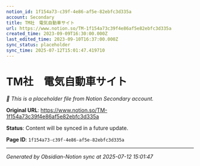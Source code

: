 ```yaml
---
notion_id: 1f154a73-c39f-4e86-af5e-82ebfc3d335a
account: Secondary
title: TM社　電気自動車サイト
url: https://www.notion.so/TM-1f154a73c39f4e86af5e82ebfc3d335a
created_time: 2023-09-09T16:30:00.000Z
last_edited_time: 2023-09-10T16:37:00.000Z
sync_status: placeholder
sync_time: 2025-07-12T15:01:47.419710
---
```


# TM社　電気自動車サイト

*🔄 This is a placeholder file from Notion Secondary account.*

**Original URL**: https://www.notion.so/TM-1f154a73c39f4e86af5e82ebfc3d335a

**Status**: Content will be synced in a future update.

**Page ID**: `1f154a73-c39f-4e86-af5e-82ebfc3d335a`

---

*Generated by Obsidian-Notion sync at 2025-07-12 15:01:47*
